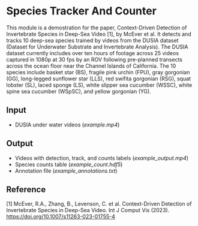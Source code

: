 # Species Tracker And Counter

This module is a demostration for the paper, Context-Driven Detection of Invertebrate Species in Deep-Sea Video [1], by McEver et al. It detects and tracks 10 deep-sea species trained by videos from the DUSIA dataset (Dataset for Underwater Substrate and Invertebrate Analysis). The DUSIA dataset currently includes over ten hours of footage across 25 videos captured in 1080p at 30 fps by an ROV following pre-planned transects across the ocean floor near the Channel Islands of California. The 10 species include basket star (BS), fragile pink urchin (FPU), gray gorgonian (GG), long-legged sunflower star (LLS), red swifita gorgonian (RSG), squat lobster (SL), laced sponge (LS), white slipper sea cucumber (WSSC), white spine sea cucumber (WSpSC), and yellow gorgonian (YG).

## Input
* DUSIA under water videos (*example.mp4*)

## Output
* Videos with detection, track, and counts labels (*example_output.mp4*)
* Species counts table (*example_count.hdf5*)
* Annotation file (*example_annotations.txt*)

## Reference
[1] McEver, R.A., Zhang, B., Levenson, C. et al. Context-Driven Detection of Invertebrate Species in Deep-Sea Video. Int J Comput Vis (2023). https://doi.org/10.1007/s11263-023-01755-4